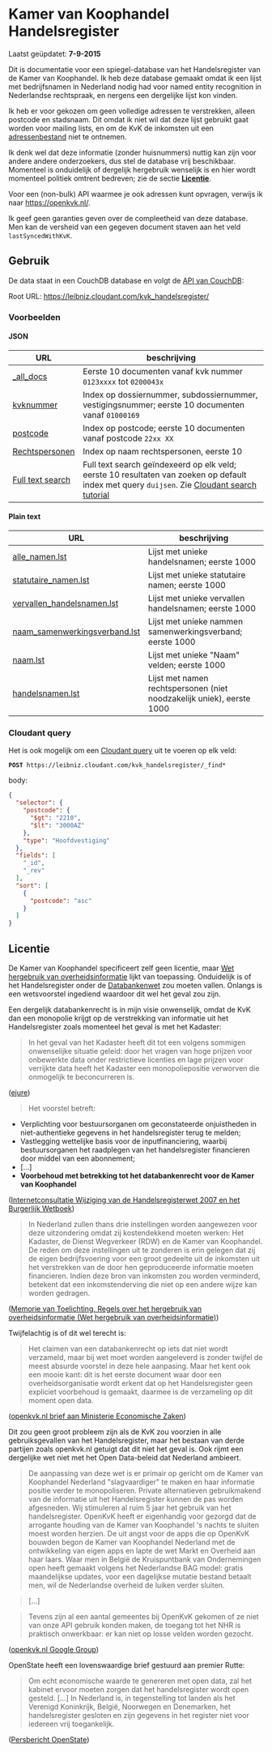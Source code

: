 # Kamer van Koophandel Handelsregister

Laatst geüpdatet: **7-9-2015**

Dit is documentatie voor een spiegel-database van het Handelsregister van de Kamer van Koophandel. Ik heb deze database gemaakt omdat ik een lijst met bedrijfsnamen in Nederland nodig had voor named
entity recognition in Nederlandse rechtspraak, en nergens een dergelijke lijst kon vinden. 

Ik heb er voor gekozen om geen volledige adressen te verstrekken, alleen postcode en stadsnaam. Dit omdat ik niet wil dat deze lijst gebruikt gaat worden voor mailing lists, en om de KvK de inkomsten uit een [adressenbestand](http://www.kvk.nl/producten-bestellen/adressenbestand/) niet te ontnemen.

Ik denk wel dat deze informatie (zonder huisnummers) nuttig kan zijn
voor andere andere onderzoekers, dus stel de database vrij beschikbaar. Momenteel is onduidelijk of dergelijk hergebruik
wenselijk is en hier wordt momenteel politiek omtrent bedreven; zie de sectie [**Licentie**](#licentie).

Voor een (non-bulk) API waarmee je ook adressen kunt opvragen, verwijs ik naar https://openkvk.nl/.

Ik geef geen garanties geven over de compleetheid van deze database. Men kan de versheid van een gegeven document staven aan het veld `lastSyncedWithKvK`.

## Gebruik
De data staat in een CouchDB database en volgt de [API van CouchDB](https://wiki.apache.org/couchdb/HTTP_Document_API):

Root URL: https://leibniz.cloudant.com/kvk_handelsregister/

### Voorbeelden

#### JSON
|URL|beschrijving|
|---|---|
|[_all_docs](https://leibniz.cloudant.com/kvk_handelsregister/_all_docs?limit=10&skip=0&include_docs=true&startkey="0123"&endkey="0200043"&stale=ok)| Eerste 10 documenten vanaf kvk nummer `0123xxxx` tot `0200043x` |
|[kvknummer](https://leibniz.cloudant.com/kvk_handelsregister/_design/api/_view/kvknummer?limit=10&skip=0&startkey="01000169"&reduce=false&include_docs=true&stale=ok)|Index op dossiernummer, subdossiernummer, vestigingsnummer; eerste 10 documenten vanaf `01000169`|
|[postcode](https://leibniz.cloudant.com/kvk_handelsregister/_design/api/_view/postcode?limit=10&skip=0&startkey=["2","2"]&reduce=false&include_docs=true&stale=ok)|Index op postcode; eerste 10 documenten vanaf postcode `22xx XX`|
|[Rechtspersonen](https://leibniz.cloudant.com/kvk_handelsregister/_design/render/_view/rechtspersonen?limit=10&include_docs=true&stale=ok&reduce=false)|Index op naam rechtspersonen, eerste 10|
|[Full text search](https://leibniz.cloudant.com/kvk_handelsregister/_design/api/_search/newSearch?q=duijsen&stale=ok&limit=10&skip=0)|Full text search geïndexeerd op elk veld; eerste 10 resultaten van zoeken op default index met query `duijsen`. Zie [Cloudant search tutorial](https://cloudant.com/for-developers/search/)|

#### Plain text
|URL|beschrijving|
|---|---|
|[alle_namen.lst](https://leibniz.cloudant.com/kvk_handelsregister/_design/render/_list/print_key/alle_handelsnamen?limit=1000&stale=ok&group_level=1&descending=false)|Lijst met unieke handelsnamen; eerste 1000|
|[statutaire_namen.lst](https://leibniz.cloudant.com/kvk_handelsregister/_design/render/_list/print_key/statutaire_naam?limit=1000&stale=ok&group_level=1&descending=false)|Lijst met unieke statutaire namen; eerste 1000|
|[vervallen_handelsnamen.lst](https://leibniz.cloudant.com/kvk_handelsregister/_design/render/_list/print_key/vervallen_handelsnamen?limit=1000&stale=ok&group_level=1&descending=false)|Lijst met unieke vervallen handelsnamen; eerste 1000|
|[naam_samenwerkingsverband.lst](https://leibniz.cloudant.com/kvk_handelsregister/_design/render/_list/print_key/naam_samenwerkingsverband?limit=1000&stale=ok&group_level=1&descending=false)|Lijst met unieke nammen samenwerkingsverband; eerste 1000|
|[naam.lst](https://leibniz.cloudant.com/kvk_handelsregister/_design/render/_list/print_key/naam?limit=1000&stale=ok&group_level=1&descending=false)|Lijst met unieke "Naam" velden; eerste 1000|
|[handelsnamen.lst](https://leibniz.cloudant.com/kvk_handelsregister/_design/render/_list/print_handelsnaam/rechtspersonen?limit=1000&include_docs=true&stale=ok&reduce=false)|Lijst met namen rechtspersonen (niet noodzakelijk uniek), eerste 1000|

### Cloudant query

Het is ook mogelijk om een [Cloudant query](https://cloudant.com/using-cloudant-query-tutorial/) uit te voeren op elk veld:

**`POST`**` https://leibniz.cloudant.com/kvk_handelsregister/_find*`

body:
```json
{
  "selector": {
    "postcode": {
      "$gt": "2210",
      "$lt": "3000AZ"
    },
    "type": "Hoofdvestiging"
  },
  "fields": [
    "_id",
    "_rev"
  ],
  "sort": [
    {
      "postcode": "asc"
    }
  ]
}
```

## Licentie
De Kamer van Koophandel specificeert zelf geen licentie, maar [Wet hergebruik van overheidsinformatie](http://wetten.lawly.nl/bwb/BWBR0036795) lijkt van toepassing. Onduidelijk is of het Handelsregister onder de [Databankenwet](http://wetten.lawly.nl/bwb/BWBR0010591) zou moeten vallen. Onlangs is een wetsvoorstel ingediend waardoor dit wel het geval zou zijn.

Een dergelijk databankenrecht is in mijn visie onwenselijk, omdat de KvK dan een monopolie krijgt op de verstrekking van informatie uit het Handelsregister zoals momenteel het geval is met het Kadaster:

> In het geval van het Kadaster heeft dit tot een volgens sommigen onwenselijke situatie geleid: door het vragen van hoge prijzen voor onbewerkte data onder restrictieve licenties en lage prijzen voor verrijkte data heeft het Kadaster een monopoliepositie verworven die onmogelijk te beconcurreren is.

([ejure](http://www.ejure.nl/2013/01/open-overheidsdata/))



> Het voorstel betreft: 
- Verplichting voor bestuursorganen om geconstateerde onjuistheden in niet-authentieke gegevens in het handelsregister terug te melden; 
- Vastlegging wettelijke basis voor de inputfinanciering, waarbij bestuursorganen het raadplegen van het handelsregister financieren door middel van een abonnement;
- [...]
- **Voorbehoud met betrekking tot het databankenrecht voor de Kamer van Koophandel**

([Internetconsultatie Wijziging van de Handelsregisterwet 2007 en het Burgerlijk Wetboek](http://www.internetconsultatie.nl/handelsregister))

> In Nederland zullen thans drie instellingen worden aangewezen voor deze uitzondering omdat zij kostendekkend moeten werken: Het Kadaster, de Dienst Wegverkeer (RDW) en de Kamer van Koophandel. De reden om deze instellingen uit te zonderen is erin gelegen dat zij de eigen bedrijfsvoering voor een groot gedeelte uit de inkomsten uit het verstrekken van de door hen geproduceerde informatie moeten financieren. Indien deze bron van inkomsten zou worden verminderd, betekent dat een inkomstenderving die niet op een andere wijze kan worden gedragen.

([Memorie van Toelichting, Regels over het hergebruik van overheidsinformatie (Wet hergebruik van overheidsinformatie)](https://zoek.officielebekendmakingen.nl/kst-34123-3.html))

Twijfelachtig is of dit wel terecht is:

> Het claimen van een databankenrecht op iets dat niet wordt verzameld,
maar bij wet moet worden aangeleverd is zonder twijfel de meest absurde 
voorstel in deze hele aanpasing. Maar het kent ook een mooie
kant: dit is het eerste document waar door een overheidsorganisatie wordt erkent dat op het Handelsregister geen expliciet voorbehoud is gemaakt, daarmee is de verzameling op dit moment open data.

([openkvk.nl brief aan Ministerie Economische Zaken](https://docs.google.com/viewer?a=v&pid=forums&srcid=MDU2Nzg5OTU4NzMwNzczNzIyODABMTg0MzA2OTg1NjkwMzAzMzk5ODgBalpUdmNCZG5zZlFKATAuMQEBdjI))



Dit zou geen groot probleem zijn als de KvK zou voorzien in alle gebruiksgevallen van het Handelsregister, maar het bestaan van derde partijen zoals openkvk.nl getuigt dat dit niet het geval is. Ook rijmt een dergelijke wet niet met het Open Data-beleid dat Nederland ambieert. 

> De aanpassing van deze wet is er primair op gericht om de Kamer van Koophandel Nederland "slagvaardiger" te maken en haar informatie positie verder te monopoliseren. Private alternatieven gebruikmakend van de informatie uit het Handelsregister kunnen de pas worden afgesneden. Wij stimuleren al ruim 5 jaar het gebruik van het handelsregister. OpenKvK heeft er eigenhandig voor gezorgd dat de arrogante houding van de Kamer van Koophandel 's nachts te sluiten moest worden herzien. De uit angst voor de apps die op OpenKvK bouwden begon de Kamer van Koophandel Nederland met de ontwikkeling van eigen apps en lapte de wet Markt en Overheid aan haar laars. Waar men in België de Kruispuntbank van Ondernemingen open heeft gemaakt volgens het Nederlandse BAG model: gratis maandelijkse updates, voor een dagelijkse mutatie bestand betaalt men, wil de Nederlandse overheid de luiken verder sluiten.

> [...] 

> Tevens zijn al een aantal gemeentes bij OpenKvK gekomen of ze niet van onze API gebruik konden maken, de toegang tot het NHR is praktisch onwerkbaar: er kan niet op losse velden worden gezocht.

([openkvk.nl Google Group](https://groups.google.com/forum/#!topic/openkvk/aUA1mp8bJBY))

OpenState heeft een lovenswaardige brief gestuurd aan premier Rutte:

> Om echt economische waarde te genereren met open data, zal het kabinet ervoor moeten zorgen dat het handelsregister wordt open gesteld. [...] In Nederland is, in tegenstelling tot landen als het Verenigd Koninkrijk, België, Noorwegen en Denemarken, het handelsregister gesloten en zijn gegevens in het register niet voor iedereen vrij toegankelijk.

([Persbericht OpenState](http://openstate.pr.co/109981-open-state-roept-kabinet-op-tot-openstelling-handelsregister))
